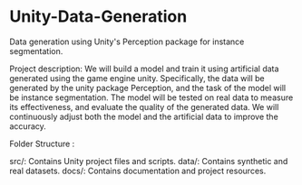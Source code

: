 # Unity-Data-Generation
Data generation using Unity's Perception package for instance segmentation.

Project description: We will build a model and train it using artificial data generated using the game engine unity. Specifically, the data will be generated by the unity package Perception, and the task of the model will be instance segmentation. The  model will be tested on real data to measure its effectiveness, and evaluate the quality of the generated data. We will continuously adjust both the model and the artificial data to improve the accuracy.


Folder Structure :

src/: Contains Unity project files and scripts.
data/: Contains synthetic and real datasets.
docs/: Contains documentation and project resources.


